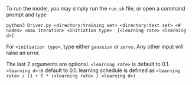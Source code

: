 To run the model, you may simply run the `run.sh` file, or open a command prompt and type  

`python3 Driver.py <directory:training set> <directory:test set> <# nodes> <max iteration> <initiation type> 
[<learning rate> <learning d>]`

For `<initiation type>`, type either `gaussian` or `zeros`.
Any other input will raise an error.

The last 2 arguments are optional. `<learning rate>` is default to 0.1. `<learning d>` is default to 0.1. learning
schedule is defined as `<learning rate> / (1 + T * (<learning rate> / <learning d>)`
